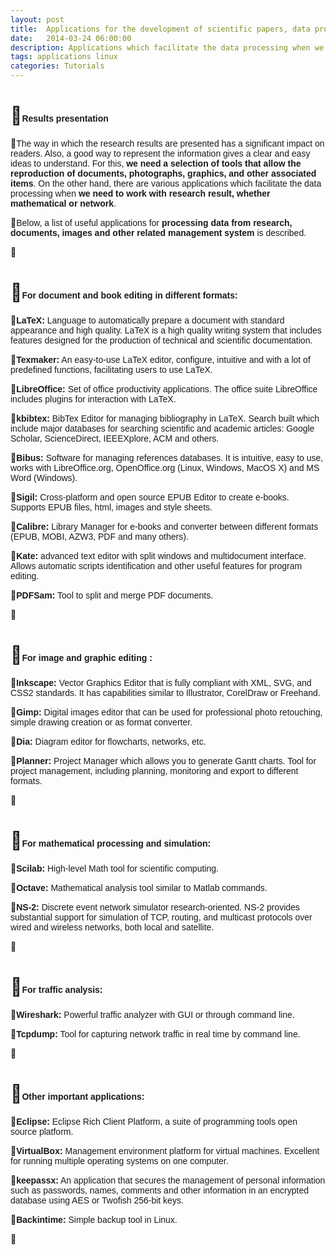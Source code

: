 ```yaml
---
layout: post
title:  Applications for the development of scientific papers, data processing and simulation
date:   2014-03-24 06:00:00
description: Applications which facilitate the data processing when we need to work with research result, whether mathematical or network. Below, a list of useful applications for processing data from research, documents, images and other related management system is described.
tags: applications linux
categories: Tutorials
---
```

<h1>
<span style="font-size:14px;"><span style="font-family:arial,helvetica,sans-serif;">Results presentation</span></span></h1>
<p>
<span style="font-family: arial, helvetica, sans-serif; font-size: 14px;">The way in which the research results are presented has a significant impact on readers. Also, a good way to represent the information gives a clear and easy ideas to understand. For this, <strong>we need a selection of tools that allow the reproduction of documents, photographs, graphics, and other associated items</strong>. On the other hand, there are various applications which facilitate the data processing when <strong>we need to work with research result, whether mathematical or network</strong>.</span></p>

<p>
<span style="font-size:14px;"><span style="font-family:arial,helvetica,sans-serif;">Below, a list of useful applications for <strong>processing data from research, documents, images and other related management system</strong> is described.</span></span></p>
<p>
&nbsp;</p>
<h1>
<span style="font-size:14px;"><span style="font-family:arial,helvetica,sans-serif;">For document and book editing in different formats:</span></span></h1>
<p class="document-jck">
<span style="font-family: arial, helvetica, sans-serif; font-size: 14px;"><strong>LaTeX:</strong> Language to automatically prepare a document with standard appearance and high quality. LaTeX is a high quality writing system that includes features designed for the production of technical and scientific documentation.</span></p>
<p class="document-jck">
<span style="font-family: arial, helvetica, sans-serif; font-size: 14px;"><strong>Texmaker:</strong> An easy-to-use LaTeX editor, configure, intuitive and with a lot of predefined functions, facilitating users to use LaTeX.</span></p>
<p class="document-jck">
<span style="font-family: arial, helvetica, sans-serif; font-size: 14px;"><strong>LibreOffice:</strong> Set of office productivity applications. The office suite LibreOffice includes plugins for interaction with LaTeX.</span></p>
<p class="document-jck">
<span style="font-family: arial, helvetica, sans-serif; font-size: 14px;"><strong>kbibtex:</strong> BibTex Editor for managing bibliography in LaTeX. Search built which include major databases for searching scientific and academic articles: Google Scholar, ScienceDirect, IEEEXplore, ACM and others.</span></p>
<p class="document-jck">
<span style="font-family: arial, helvetica, sans-serif; font-size: 14px;"><strong>Bibus:</strong> Software for managing references databases. It is intuitive, easy to use, works with LibreOffice.org, OpenOffice.org (Linux, Windows, MacOS X) and MS Word (Windows).</span></p>
<p class="document-jck">
<span style="font-family: arial, helvetica, sans-serif; font-size: 14px;"><strong>Sigil:</strong> Cross-platform and open source EPUB Editor to create e-books. Supports EPUB files, html, images and style sheets.</span></p>
<p class="document-jck">
<span style="font-family: arial, helvetica, sans-serif; font-size: 14px;"><strong>Calibre:</strong> Library Manager for e-books and converter between different formats (EPUB, MOBI, AZW3, PDF and many others).</span></p>
<p class="document-jck">
<span style="font-family: arial, helvetica, sans-serif; font-size: 14px;"><strong>Kate:</strong> advanced text editor with split windows and multidocument interface. Allows automatic scripts identification and other useful features for program editing.</span></p>
<p class="document-jck">
<span style="font-family: arial, helvetica, sans-serif; font-size: 14px;"><strong>PDFSam:</strong> Tool to split and merge PDF documents.</span></p>
<p>
&nbsp;</p>
<h1>
<span style="font-size:14px;"><span style="font-family:arial,helvetica,sans-serif;">For image and graphic editing :</span></span></h1>
<p class="camera-jck">
<span style="font-family: arial, helvetica, sans-serif; font-size: 14px;"><strong>Inkscape:</strong> Vector Graphics Editor that is fully compliant with XML, SVG, and CSS2 standards. It has capabilities similar to Illustrator, CorelDraw or Freehand.</span></p>
<p class="camera-jck">
<span style="font-family: arial, helvetica, sans-serif; font-size: 14px;"><strong>Gimp:</strong> Digital images editor that can be used for professional photo retouching, simple drawing creation or as format converter.</span></p>
<p class="camera-jck">
<span style="font-family: arial, helvetica, sans-serif; font-size: 14px;"><strong>Dia:</strong> Diagram editor for flowcharts, networks, etc.</span></p>
<p class="camera-jck">
<span style="font-family: arial, helvetica, sans-serif; font-size: 14px;"><strong>Planner:</strong> Project Manager which allows you to generate Gantt charts. Tool for project management, including planning, monitoring and export to different formats.</span></p>
<p>
&nbsp;</p>
<h1>
<span style="font-size:14px;"><span style="font-family:arial,helvetica,sans-serif;">For mathematical processing and simulation:</span></span></h1>
<p class="calculator-jck">
<span style="font-family: arial, helvetica, sans-serif; font-size: 14px;"><strong>Scilab:</strong> High-level Math tool for scientific computing.</span></p>
<p class="calculator-jck">
<span style="font-family: arial, helvetica, sans-serif; font-size: 14px;"><strong>Octave:</strong> Mathematical analysis tool similar to Matlab commands.</span></p>
<p class="calculator-jck">
<span style="font-family: arial, helvetica, sans-serif; font-size: 14px;"><strong>NS-2:</strong> Discrete event network simulator research-oriented. NS-2 provides substantial support for simulation of TCP, routing, and multicast protocols over wired and wireless networks, both local and satellite.</span></p>
<p>
&nbsp;</p>
<h1>
<span style="font-size:14px;"><span style="font-family:arial,helvetica,sans-serif;">For traffic analysis:</span></span></h1>
<p class="accessible-jck">
<span style="font-family: arial, helvetica, sans-serif; font-size: 14px;"><strong>Wireshark:</strong> Powerful traffic analyzer with GUI or through command line.</span></p>
<p class="accessible-jck">
<span style="font-family: arial, helvetica, sans-serif; font-size: 14px;"><strong>Tcpdump:</strong> Tool for capturing network traffic in real time by command line.</span></p>
<p>
&nbsp;</p>
<h1>
<span style="font-size:14px;"><span style="font-family:arial,helvetica,sans-serif;">Other important applications:</span></span></h1>
<p class="accessible-jck">
<span style="font-family: arial, helvetica, sans-serif; font-size: 14px;"><strong>Eclipse:</strong> Eclipse Rich Client Platform, a suite of programming tools open source platform.</span></p>
<p class="accessible-jck">
<span style="font-family: arial, helvetica, sans-serif; font-size: 14px;"><strong>VirtualBox:</strong> Management environment platform for virtual machines. Excellent for running multiple operating systems on one computer.</span></p>
<p class="accessible-jck">
<span style="font-family: arial, helvetica, sans-serif; font-size: 14px;"><strong>keepassx:</strong> An application that secures the management of personal information such as passwords, names, comments and other information in an encrypted database using AES or Twofish 256-bit keys.</span></p>
<p class="accessible-jck">
<span style="font-family: arial, helvetica, sans-serif; font-size: 14px;"><strong>Backintime:</strong> Simple backup tool in Linux.</span></p>
<p>
&nbsp;</p>
